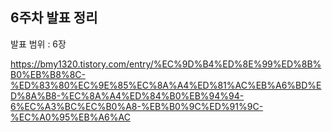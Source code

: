 ## 6주차 발표 정리

발표 범위 : 6장

https://bmy1320.tistory.com/entry/%EC%9D%B4%ED%8E%99%ED%8B%B0%EB%B8%8C-%ED%83%80%EC%9E%85%EC%8A%A4%ED%81%AC%EB%A6%BD%ED%8A%B8-%EC%8A%A4%ED%84%B0%EB%94%94-6%EC%A3%BC%EC%B0%A8-%EB%B0%9C%ED%91%9C-%EC%A0%95%EB%A6%AC

